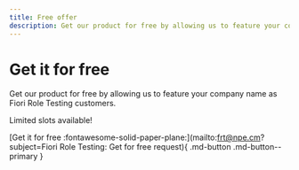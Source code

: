 ```yaml
---
title: Free offer
description: Get our product for free by allowing us to feature your company name as Fiori Role Testing customers. Limited slots available!
---
```

# Get it for free

Get our product for free by allowing us to feature your company name as Fiori Role Testing customers. 

Limited slots available!

[Get it for free :fontawesome-solid-paper-plane:](mailto:frt@npe.cm?subject=Fiori Role Testing: Get for free request){ .md-button .md-button--primary }

